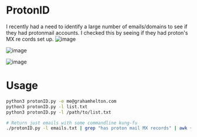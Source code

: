 # ProtonID
I recently had a need to identify a large number of emails/domains to see if they had protonmail accounts. I checked this by seeing if they had proton's MX re
cords set up.
![image](https://user-images.githubusercontent.com/19278569/210284808-a5d629c4-105c-4070-a01e-a0fd051dcb5b.png)

![image](https://user-images.githubusercontent.com/19278569/210284867-2179f8cf-fa73-4561-95ce-98d02a900762.png)



![image](https://user-images.githubusercontent.com/19278569/210284845-c0c9dbe9-d43d-45e9-ac0c-c57ce9372280.png)

# Usage
```bash
python3 protonID.py -e me@grahamhelton.com
python3 protonID.py -l list.txt
python3 protonID.py -l /path/to/list.txt

# Return just emails with some commandline kung-fu
./protonID.py -l emails.txt | grep "has proton mail MX records" | awk {'print $3'} | sort | uniq
```

